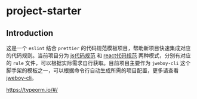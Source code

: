 # project-starter

## Introduction

这是一个 `eslint` 结合 `prettier` 的代码规范模板项目，帮助新项目快速集成对应的代码规则。当前项目分为 [js代码规范](./JAVASCRIPT.md) 和 [react代码规范](./REACT.md) 两种模式，分别有对应的 `rule` 文件，可以根据实际需求自行获取。目前项目主要作为 `jweboy-cli` 这个脚手架的模板之一，可以根据命令行自动生成所需的项目配置，更多请查看 [jweboy-cli](https://github.com/jweboy/jweboy-cli)。

<https://typeorm.io/#/>
